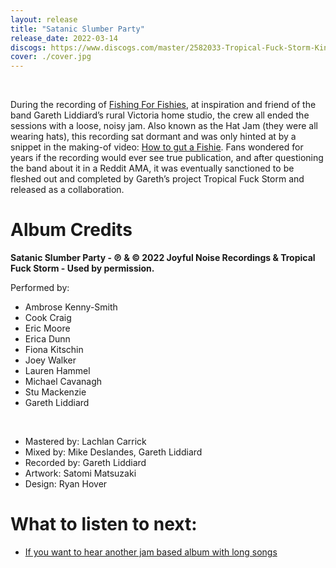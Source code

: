 ```yaml
---
layout: release
title: "Satanic Slumber Party"
release_date: 2022-03-14
discogs: https://www.discogs.com/master/2582033-Tropical-Fuck-Storm-King-Gizzard-The-Lizard-Wizard-Satanic-Slumber-Party
cover: ./cover.jpg
---
```

<br>

During the recording of [Fishing For Fishies](../fishing-for-fishies), at inspiration and friend of the band Gareth Liddiard’s rural Victoria home studio, the crew all ended the sessions with a loose, noisy jam. Also known as the Hat Jam (they were all wearing hats), this recording sat dormant and was only hinted at by a snippet in the making-of video: [How to gut a Fishie](https://www.youtube.com/watch?v=CWLhIZpJUAs). Fans wondered for years if the recording would ever see true publication, and after questioning the band about it in a Reddit AMA, it was eventually sanctioned to be fleshed out and completed by Gareth’s project Tropical Fuck Storm and released as a collaboration.

# Album Credits
**Satanic Slumber Party - ℗ & © 2022 Joyful Noise Recordings & Tropical Fuck Storm - Used by permission.**

Performed by:  
* Ambrose Kenny-Smith
* Cook Craig  
* Eric Moore  
* Erica Dunn  
* Fiona Kitschin  
* Joey Walker  
* Lauren Hammel  
* Michael Cavanagh  
* Stu Mackenzie  
* Gareth Liddiard  
<br>

* Mastered by: Lachlan Carrick
* Mixed by: Mike Deslandes, Gareth Liddiard
* Recorded by: Gareth Liddiard
* Artwork: Satomi Matsuzaki
* Design: Ryan Hover

# What to listen to next:

* [If you want to hear another jam based album with long songs](../ice-death-planets-lungs-mushrooms-and-lava) 
